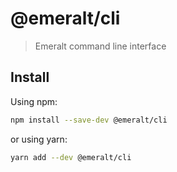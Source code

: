 # @emeralt/cli
> Emeralt command line interface

## Install

Using npm:

```sh
npm install --save-dev @emeralt/cli
```

or using yarn:

```sh
yarn add --dev @emeralt/cli
```
